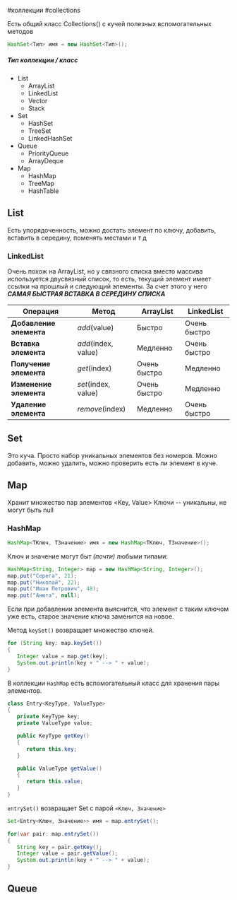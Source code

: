 #коллекции #collections

Есть общий класс Collections() с кучей полезных вспомогательных методов

```java
HashSet<Тип> имя = new HashSet<Тип>();
```

##### Тип коллекции / класс
- List
	- ArrayList
	- LinkedList
	- Vector
	- Stack
- Set
	- HashSet
	- TreeSet
	- LinkedHashSet
- Queue
	- PriorityQueue
	- ArrayDeque
- Map
	- HashMap
	- TreeMap
	- HashTable

## List
Есть упорядоченность, можно достать элемент по ключу, добавить, вставить в середину, поменять местами и т д
### LinkedList
Очень похож на ArrayList, но у связного списка вместо массива используется двусвязный список, то есть, текущий элемент имеет ссылки на прошлый и следующий элементы. За счет этого у него ***САМАЯ БЫСТРАЯ ВСТАВКА В СЕРЕДИНУ СПИСКА***

|Операция | Метод | ArrayList | LinkedList |
| --- | --- | --- | --- |
| **Добавление элемента** | *add*(value) | Быстро | Очень быстро |
| **Вставка элемента** | *add*(index, value)| Медленно | Очень быстро |
| **Получение элемента** | *get*(index) | Очень быстро | Медленно |
| **Изменение элемента** | *set*(index, value) | Очень быстро | Медленно |
| **Удаление элемента** | *remove*(index) |Медленно | Очень быстро |

## Set
Это куча. Просто набор уникальных элементов без номеров. Можно добавить, можно удалить, можно проверить есть ли элемент в куче.

## Map
Хранит множество пар элементов <Key, Value>
Ключи -- уникальны, не могут быть null
### HashMap
```java
HashMap<TКлюч, TЗначение> имя = new HashMap<TКлюч, TЗначение>();
```
Ключ и значение могут быт *(почти)* любыми типами:
```JAVA
HashMap<String, Integer> map = new HashMap<String, Integer>();
map.put("Серега", 21);
map.put("Николай", 22);
map.put("Иван Петрович", 48);
map.put("Анюта", null);
```
Если при добавлении элемента выяснится, что элемент с таким ключом уже есть, старое значение ключа заменится на новое.

Метод `keySet()` возвращает множество ключей.
```java
for (String key: map.keySet())
{
   Integer value = map.get(key);
   System.out.println(key + " --> " + value);
}
```

В коллекции `HashMap` есть вспомогательный класс для хранения пары элементов. 
```java
class Entry<KeyType, ValueType>
{
   private KeyType key;
   private ValueType value;

   public KeyType getKey()
   {
      return this.key;
   }

   public ValueType getValue()
   {
      return this.value;
   }
}
```
`entrySet()` возвращает Set с парой `<Ключ, Значение>`
```java
Set<Entry<Ключ, Значение>> имя = map.entrySet();
```

```java
for(var pair: map.entrySet())
{
   String key = pair.getKey();
   Integer value = pair.getValue();
   System.out.println(key + " --> " + value);
}
```

## Queue

